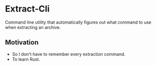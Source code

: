# Extract-Cli
Command line utility that automatically figures out what command to use when extracting an archive.

## Motivation
-  So I don't have to remember every extraction command.
-  To learn Rust.
